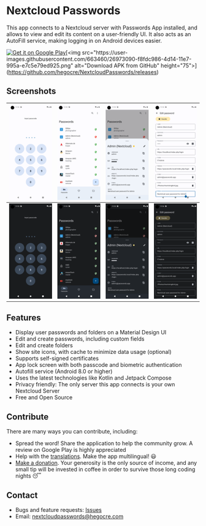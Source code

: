 # Nextcloud Passwords

This app connects to a Nextcloud server with Passwords App installed, and allows to view and edit
its content on a user-friendly UI. It also acts as an AutoFill service, making logging in on Android
devices easier.

[<img src="https://play.google.com/intl/en_us/badges/static/images/badges/en_badge_web_generic.png" alt="Get it on Google Play" height="75">]([https://github.com/hegocre/NextcloudPasswords/releases](https://play.google.com/store/apps/details?id=com.hegocre.nextcloudpasswords&utm_source=github&utm_campaign=github&pcampaignid=pcampaignidMKT-Other-global-all-co-prtnr-py-PartBadge-Mar2515-1))[<img src="https://user-images.githubusercontent.com/663460/26973090-f8fdc986-4d14-11e7-995a-e7c5e79ed925.png" alt="Download APK from GitHub" height="75">](https://github.com/hegocre/NextcloudPasswords/releases)

## Screenshots

| ![Light app lock view](/fastlane/metadata/android/en-US/images/phoneScreenshots/1.png) | ![Light password list view](/fastlane/metadata/android/en-US/images/phoneScreenshots/2.png) | ![Light password detail view](/fastlane/metadata/android/en-US/images/phoneScreenshots/3.png) | ![Light password edit view](/fastlane/metadata/android/en-US/images/phoneScreenshots/4.png) |
|----------------------------------------------------------------------------------------|---------------------------------------------------------------------------------------------|-----------------------------------------------------------------------------------------------|---------------------------------------------------------------------------------------------|
| ![Dark app lock view](/fastlane/metadata/android/en-US/images/phoneScreenshots/5.png)  | ![Dark password list view](/fastlane/metadata/android/en-US/images/phoneScreenshots/6.png)  | ![Dark password detail view](/fastlane/metadata/android/en-US/images/phoneScreenshots/7.png)  | ![Dark password edit view](/fastlane/metadata/android/en-US/images/phoneScreenshots/8.png)  |

## Features

- Display user passwords and folders on a Material Design UI
- Edit and create passwords, including custom fields
- Edit and create folders
- Show site icons, with cache to minimize data usage (optional)
- Supports self-signed certificates
- App lock screen with both passcode and biometric authentication
- Autofill service (Android 8.0 or higher)
- Uses the latest technologies like Kotlin and Jetpack Compose
- Privacy friendly: The only server this app connects is your own Nextcloud Server
- Free and Open Source

## Contribute

There are many ways you can contribute, including:

- Spread the word! Share the application to help the community grow. A review on Google Play is highly appreciated
- Help with the [translations](https://nextcloudpasswords.crowdin.com/nextcloud-passwords). Make the app multilingual! 😃
- [Make a donation](https://paypal.me/hegocre). Your generosity is the only source of income, and any small tip will be invested in coffee in order to survive those long coding nights 😴

## Contact

- Bugs and feature requests: [Issues](https://github.com/hegocre/NextcloudPasswords/issues)
- Email: nextcloudpasswords@hegocre.com

